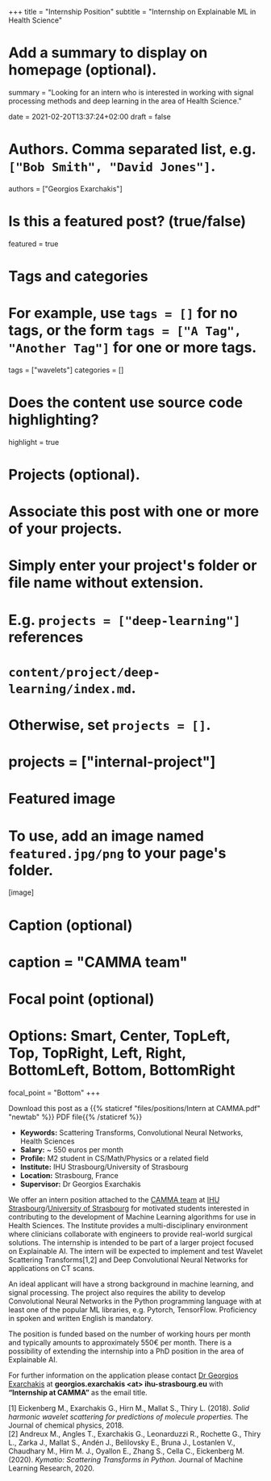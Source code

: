 +++
title = "Internship Position"
subtitle = "Internship on Explainable ML in Health Science"

# Add a summary to display on homepage (optional).
summary = "Looking for an intern who is interested in working with signal processing methods and deep learning  in the area of Health Science."

date = 2021-02-20T13:37:24+02:00
draft = false

# Authors. Comma separated list, e.g. `["Bob Smith", "David Jones"]`.
authors = ["Georgios Exarchakis"]

# Is this a featured post? (true/false)
featured = true

# Tags and categories
# For example, use `tags = []` for no tags, or the form `tags = ["A Tag", "Another Tag"]` for one or more tags.
tags = ["wavelets"]
categories = []

# Does the content use source code highlighting?
highlight = true

# Projects (optional).
#   Associate this post with one or more of your projects.
#   Simply enter your project's folder or file name without extension.
#   E.g. `projects = ["deep-learning"]` references 
#   `content/project/deep-learning/index.md`.
#   Otherwise, set `projects = []`.
# projects = ["internal-project"]

# Featured image
# To use, add an image named `featured.jpg/png` to your page's folder. 
[image]
  # Caption (optional)
  # caption = "CAMMA team"

  # Focal point (optional)
  # Options: Smart, Center, TopLeft, Top, TopRight, Left, Right, BottomLeft, Bottom, BottomRight
  focal_point = "Bottom"
+++

Download this post as a {{% staticref "files/positions/Intern at CAMMA.pdf" "newtab" %}} PDF file{{% /staticref %}}


* **Keywords:** Scattering Transforms, Convolutional Neural Networks, Health Sciences
* **Salary:** ~ 550 euros per month 
* **Profile:** M2 student in CS/Math/Physics or a related field
* **Institute:** IHU Strasbourg/University of Strasbourg
* **Location:** Strasbourg, France
* **Supervisor:** Dr Georgios Exarchakis

We offer an intern position attached to the [CAMMA team](http://camma.u-strasbg.fr/) at [IHU Strasbourg](https://www.ihu-strasbourg.eu/en)/[University of Strasbourg](https://unistra.fr) for motivated students interested in contributing to the development of Machine Learning algorithms for use in Health Sciences. The Institute provides a multi-disciplinary environment where clinicians collaborate with engineers to provide real-world surgical solutions. The internship is intended to be part of a larger project focused on Explainable AI. The intern will be expected to implement and test Wavelet Scattering Transforms[1,2] and Deep Convolutional Neural Networks for applications on CT scans.

An ideal applicant will have a strong background in machine learning, and signal processing. The project also requires the ability to develop Convolutional Neural Networks in the Python programming language with at least one of the popular ML libraries, e.g. Pytorch, TensorFlow. Proficiency in spoken and written English is mandatory.

The position is funded based on the number of working hours per month and typically amounts to approximately 550€ per month. There is a possibility of extending the internship into a PhD position in the area of Explainable AI.

For further information on the application please contact [Dr Georgios Exarchakis](https://exarchakis.net) at **georgios.exarchakis \<at\> ihu-strasbourg.eu** with **“Internship at CAMMA”** as the email title.

[1] Eickenberg M., Exarchakis G., Hirn M., Mallat S., Thiry L. (2018). *Solid harmonic wavelet scattering for predictions of molecule properties.* The Journal of chemical physics, 2018.  
[2] Andreux M., Angles T., Exarchakis G., Leonarduzzi R., Rochette G., Thiry L., Zarka J., Mallat S., Andén J., Belilovsky E., Bruna J., Lostanlen V., Chaudhary M., Hirn M. J., Oyallon E., Zhang S., Cella C., Eickenberg M. (2020). *Kymatio: Scattering Transforms in Python.* Journal of Machine Learning Research, 2020.
